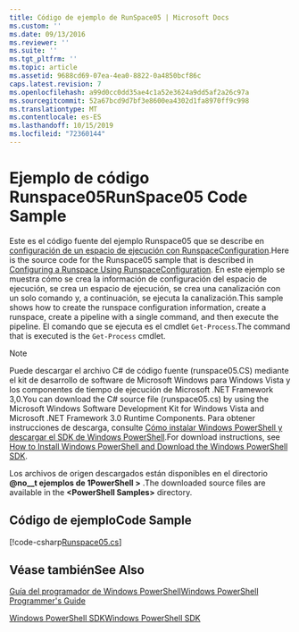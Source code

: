```yaml
---
title: Código de ejemplo de RunSpace05 | Microsoft Docs
ms.custom: ''
ms.date: 09/13/2016
ms.reviewer: ''
ms.suite: ''
ms.tgt_pltfrm: ''
ms.topic: article
ms.assetid: 9688cd69-07ea-4ea0-8822-0a4850bcf86c
caps.latest.revision: 7
ms.openlocfilehash: a99d0cc0dd35ae4c1a52e3624a9dd5af2a26c97a
ms.sourcegitcommit: 52a67bcd9d7bf3e8600ea4302d1fa8970ff9c998
ms.translationtype: MT
ms.contentlocale: es-ES
ms.lasthandoff: 10/15/2019
ms.locfileid: "72360144"
---
```

# <a name="runspace05-code-sample"></a><span data-ttu-id="9272b-102">Ejemplo de código Runspace05</span><span class="sxs-lookup"><span data-stu-id="9272b-102">RunSpace05 Code Sample</span></span>

<span data-ttu-id="9272b-103">Este es el código fuente del ejemplo Runspace05 que se describe en [configuración de un espacio de ejecución con RunspaceConfiguration](https://msdn.microsoft.com/en-us/42681d19-2d05-4975-befd-afb1990e79b2).</span><span class="sxs-lookup"><span data-stu-id="9272b-103">Here is the source code for the Runspace05 sample that is described in [Configuring a Runspace Using RunspaceConfiguration](https://msdn.microsoft.com/en-us/42681d19-2d05-4975-befd-afb1990e79b2).</span></span> <span data-ttu-id="9272b-104">En este ejemplo se muestra cómo se crea la información de configuración del espacio de ejecución, se crea un espacio de ejecución, se crea una canalización con un solo comando y, a continuación, se ejecuta la canalización.</span><span class="sxs-lookup"><span data-stu-id="9272b-104">This sample shows how to create the runspace configuration information, create a runspace, create a pipeline with a single command, and then execute the pipeline.</span></span> <span data-ttu-id="9272b-105">El comando que se ejecuta es el cmdlet `Get-Process`.</span><span class="sxs-lookup"><span data-stu-id="9272b-105">The command that is executed is the `Get-Process` cmdlet.</span></span>

> [!NOTE]
> <span data-ttu-id="9272b-106">Puede descargar el archivo C# de código fuente (runspace05.CS) mediante el kit de desarrollo de software de Microsoft Windows para Windows Vista y los componentes de tiempo de ejecución de Microsoft .NET Framework 3,0.</span><span class="sxs-lookup"><span data-stu-id="9272b-106">You can download the C# source file (runspace05.cs) by using the Microsoft Windows Software Development Kit for Windows Vista and Microsoft .NET Framework 3.0 Runtime Components.</span></span> <span data-ttu-id="9272b-107">Para obtener instrucciones de descarga, consulte [Cómo instalar Windows PowerShell y descargar el SDK de Windows PowerShell](/powershell/developer/installing-the-windows-powershell-sdk).</span><span class="sxs-lookup"><span data-stu-id="9272b-107">For download instructions, see [How to Install Windows PowerShell and Download the Windows PowerShell SDK](/powershell/developer/installing-the-windows-powershell-sdk).</span></span>
>
> <span data-ttu-id="9272b-108">Los archivos de origen descargados están disponibles en el directorio **@no__t ejemplos de 1PowerShell >** .</span><span class="sxs-lookup"><span data-stu-id="9272b-108">The downloaded source files are available in the **\<PowerShell Samples>** directory.</span></span>

## <a name="code-sample"></a><span data-ttu-id="9272b-109">Código de ejemplo</span><span class="sxs-lookup"><span data-stu-id="9272b-109">Code Sample</span></span>

[!code-csharp[Runspace05.cs](../../../../powershell-sdk-samples/SDK-2.0/csharp/Runspace05/Runspace05.cs#L11-L86 "Runspace05.cs")]

## <a name="see-also"></a><span data-ttu-id="9272b-110">Véase también</span><span class="sxs-lookup"><span data-stu-id="9272b-110">See Also</span></span>

[<span data-ttu-id="9272b-111">Guía del programador de Windows PowerShell</span><span class="sxs-lookup"><span data-stu-id="9272b-111">Windows PowerShell Programmer's Guide</span></span>](./windows-powershell-programmer-s-guide.md)

[<span data-ttu-id="9272b-112">Windows PowerShell SDK</span><span class="sxs-lookup"><span data-stu-id="9272b-112">Windows PowerShell SDK</span></span>](../windows-powershell-reference.md)
